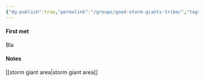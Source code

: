```yaml
---
{"dg-publish":true,"permalink":"/groups/good-storm-giants-tribe/","tags":["group"],"noteIcon":"👨‍👦‍👦"}
---
```


#### First met
Bla
#### Notes
[[storm giant area\|storm giant area]]